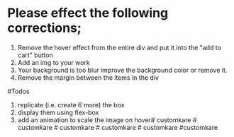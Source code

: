 # Please effect the following corrections;
1. Remove the hover effect from the entire div and put it into the "add to cart" button
2. Add an img to your work
3. Your background is too blur improve the background color or remove it.
4. Remove the margin between the items in the div

#Todos
1. replicate (i.e. create 6 more) the box
2. display them using flex-box
3. add an animation to scale the image on hover#   c u s t o m k a r e  
 #   c u s t o m k a r e  
 #   c u s t o m k a r e  
 #   c u s t o m k a r e  
 #   c u s t o m k a r e  
 # c u s t o m k a r e  
 